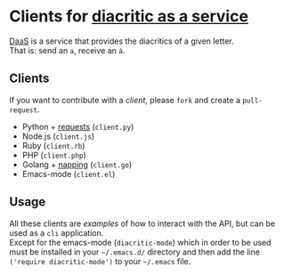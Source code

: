 # Clients for [diacritic as a service](http://diacritic.braincandy.com.ar/)

[DaaS](http://diacritic.braincandy.com.ar/) is a service that provides the diacritics of a given letter.  
That is: send an `a`, receive an `á`.  

## Clients

If you want to contribute with a *client*, please `fork` and create a `pull-request`.  

* Python + [requests](http://docs.python-requests.org/en/latest/) (`client.py`)
* Node.js (`client.js`)
* Ruby (`client.rb`)
* PHP (`client.php`)
* Golang + [napping](https://github.com/jmcvetta/napping) (`client.go`)
* Emacs-mode (`client.el`)

## Usage

All these clients are *examples* of how to interact with the API, but can be used as a `cli` application.  
Except for the emacs-mode (`diacritic-mode`) which in order to be used must be installed in your `~/.emacs.d/` directory and then add the line `('require diacritic-mode')` to your `~/.emacs` file.
